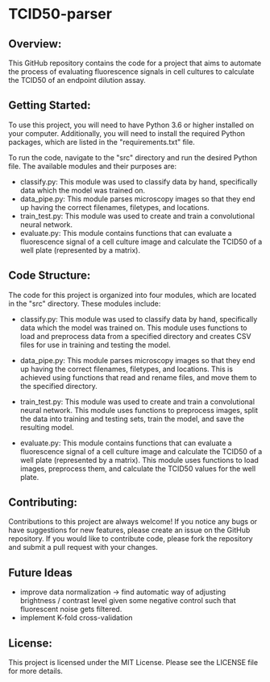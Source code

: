 # TCID50-parser

## Overview:
This GitHub repository contains the code for a project that aims to automate the process of evaluating fluorescence signals in cell cultures to calculate the TCID50 of an endpoint dilution assay.

## Getting Started:
To use this project, you will need to have Python 3.6 or higher installed on your computer. Additionally, you will need to install the required Python packages, which are listed in the "requirements.txt" file.

To run the code, navigate to the "src" directory and run the desired Python file. The available modules and their purposes are:

- classify.py: This module was used to classify data by hand, specifically data which the model was trained on.
- data_pipe.py: This module parses microscopy images so that they end up having the correct filenames, filetypes, and locations.
- train_test.py: This module was used to create and train a convolutional neural network.
- evaluate.py: This module contains functions that can evaluate a fluorescence signal of a cell culture image and calculate the TCID50 of a well plate (represented by a matrix).

## Code Structure:
The code for this project is organized into four modules, which are located in the "src" directory. These modules include:

- classify.py: This module was used to classify data by hand, specifically data which the model was trained on. This module uses functions to load and preprocess data from a specified directory and creates CSV files for use in training and testing the model.

- data_pipe.py: This module parses microscopy images so that they end up having the correct filenames, filetypes, and locations. This is achieved using functions that read and rename files, and move them to the specified directory.

- train_test.py: This module was used to create and train a convolutional neural network. This module uses functions to preprocess images, split the data into training and testing sets, train the model, and save the resulting model.

- evaluate.py: This module contains functions that can evaluate a fluorescence signal of a cell culture image and calculate the TCID50 of a well plate (represented by a matrix). This module uses functions to load images, preprocess them, and calculate the TCID50 values for the well plate.

## Contributing:
Contributions to this project are always welcome! If you notice any bugs or have suggestions for new features, please create an issue on the GitHub repository. If you would like to contribute code, please fork the repository and submit a pull request with your changes.

## Future Ideas
- improve data normalization -> find automatic way of adjusting brightness / contrast level given some negative control such that fluorescent noise gets filtered.
- implement K-fold cross-validation


## License:
This project is licensed under the MIT License. Please see the LICENSE file for more details.
